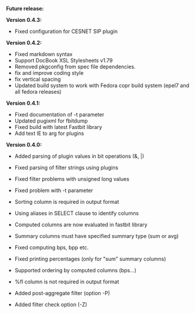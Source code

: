 **Future release:**

**Version 0.4.3:**
* Fixed configuration for CESNET SIP plugin

**Version 0.4.2:**
* Fixed markdown syntax
* Support DocBook XSL Stylesheets v1.79
* Removed pkgconfig from spec file dependencies.
* fix and improve coding style
* fix vertical spacing
* Updated build system to work with Fedora copr build system (epel7 and all fedora releases)

**Version 0.4.1:**

*  Fixed documentation of -t parameter
*  Updated pugixml for fbitdump
*  Fixed build with latest Fastbit library
*  Add text IE to arg for plugins

**Version 0.4.0:**

*  Added parsing of plugin values in bit operations (&, |)
*  Fixed parsing of filter strings using plugins
*  Fixed filter problems with unsigned long values
*  Fixed problem with -t parameter
*  Sorting column is required in output format

*  Using aliases in SELECT clause to identify columns
*  Computed columns are now evaluated in fastbit library
*  Summary columns must have specified summary type (sum or avg)
*  Fixed computing bps, bpp etc.
*  Fixed printing percentages (only for "sum" summary columns)
*  Supported ordering by computed columns (bps...)
*  %fl column is not required in output format
*  Added post-aggregate filter (option -P)
*  Added filter check option (-Z)

